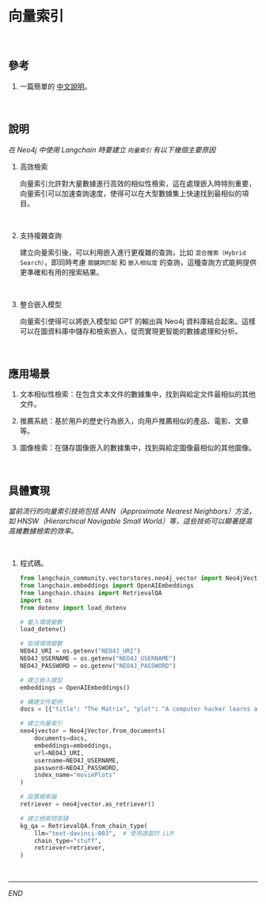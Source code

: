 # 向量索引

<br>

## 參考

1. 一篇簡單的 [中文說明](https://blog.csdn.net/weixin_44740505/article/details/134326049)。

<br>

## 說明

_在 Neo4j 中使用 Langchain 時要建立 `向量索引` 有以下幾個主要原因_

1. 高效檢索

    向量索引允許對大量數據進行高效的相似性檢索，這在處理嵌入時特別重要，向量索引可以加速查詢速度，使得可以在大型數據集上快速找到最相似的項目。

<br>

2. 支持複雜查詢

    建立向量索引後，可以利用嵌入進行更複雜的查詢，比如 `混合搜索（Hybrid Search）`，即同時考慮 `關鍵詞匹配` 和 `嵌入相似度` 的查詢，這種查詢方式能夠提供更準確和有用的搜索結果。

<br>

3.  整合嵌入模型

    向量索引使得可以將嵌入模型如 GPT 的輸出與 Neo4j 資料庫結合起來。這樣可以在圖資料庫中儲存和檢索嵌入，從而實現更智能的數據處理和分析。

<br>

## 應用場景

1. 文本相似性檢索：在包含文本文件的數據集中，找到與給定文件最相似的其他文件。

2. 推薦系統：基於用戶的歷史行為嵌入，向用戶推薦相似的產品、電影、文章等。

3. 圖像檢索：在儲存圖像嵌入的數據集中，找到與給定圖像最相似的其他圖像。

<br>

## 具體實現

_當前流行的向量索引技術包括 ANN（Approximate Nearest Neighbors）方法，如 HNSW（Hierarchical Navigable Small World）等，這些技術可以顯著提高高維數據檢索的效率。_

<br>

1. 程式碼。

    ```python
    from langchain_community.vectorstores.neo4j_vector import Neo4jVector
    from langchain.embeddings import OpenAIEmbeddings
    from langchain.chains import RetrievalQA
    import os
    from dotenv import load_dotenv

    # 載入環境變數
    load_dotenv()

    # 取得環境變數
    NEO4J_URI = os.getenv("NEO4J_URI")
    NEO4J_USERNAME = os.getenv("NEO4J_USERNAME")
    NEO4J_PASSWORD = os.getenv("NEO4J_PASSWORD")

    # 建立嵌入模型
    embeddings = OpenAIEmbeddings()

    # 構建文件範例
    docs = [{"title": "The Matrix", "plot": "A computer hacker learns about the true nature of his reality and his role in the war against its controllers."}]

    # 建立向量索引
    neo4jvector = Neo4jVector.from_documents(
        documents=docs,
        embeddings=embeddings,
        url=NEO4J_URI,
        username=NEO4J_USERNAME,
        password=NEO4J_PASSWORD,
        index_name="moviePlots"
    )

    # 設置檢索器
    retriever = neo4jvector.as_retriever()

    # 建立檢索問答鏈
    kg_qa = RetrievalQA.from_chain_type(
        llm="text-davinci-003",  # 使用適當的 LLM
        chain_type="stuff",
        retriever=retriever,
    )
    ```

<br>

___

_END_